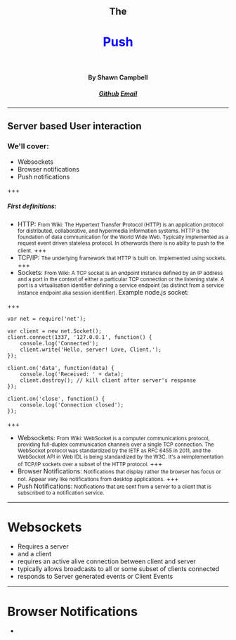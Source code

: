 <style>
.accentWord {
  color: blue;
}
</style>
<center><h2>The</h2><h1 class="accentWord">Push</h1><br /><h4>By Shawn Campbell</h4><h5><a href="https://github.com/jaegerpicker/">Github</a>&nbsp;<a href="mailto:jaegerpicker@gmail.com">Email</a></h5></center>

---

## Server based User interaction

### We'll cover:
* Websockets
* Browser notifications
* Push notifications

+++

##### First definitions:
- HTTP: <!-- .element: class="fragment" --> <small>From Wiki: The Hypertext Transfer Protocol (HTTP) is an application protocol for distributed, collaborative, and hypermedia information systems. HTTP is the foundation of data communication for the World Wide Web. <!-- .element: class="fragment" --> Typically implemented as a request event driven stateless protocol. In otherwords there is no ablity to push to the client.</small>
+++
- TCP/IP: <!-- .element: class="fragment" --> <small>The underlying framework that HTTP is built on. Implemented using sockets.</small>
+++
- Sockets: <!-- .element: class="fragment" --> <small>From Wiki: A TCP socket is an endpoint instance defined by an IP address and a port in the context of either a particular TCP connection or the listening state. A port is a virtualisation identifier defining a service endpoint (as distinct from a service instance endpoint aka session identifier). </small>Example node.js socket:

+++

```
var net = require('net');

var client = new net.Socket();
client.connect(1337, '127.0.0.1', function() {
	console.log('Connected');
	client.write('Hello, server! Love, Client.');
});

client.on('data', function(data) {
	console.log('Received: ' + data);
	client.destroy(); // kill client after server's response
});

client.on('close', function() {
	console.log('Connection closed');
});
```

+++

- Websockets: <!-- .element: class="fragment" --> <small>From Wiki: WebSocket is a computer communications protocol, providing full-duplex communication channels over a single TCP connection. The WebSocket protocol was standardized by the IETF as RFC 6455 in 2011, and the WebSocket API in Web IDL is being standardized by the W3C. <!-- .element: class="fragment" --> It's a reimplementation of TCP/IP sockets over a subset of the HTTP protocol. </small>
+++
- Browser Notifications: <!-- .element: class="fragment" --> <small>Notifications that display rather the browser has focus or not. Appear very like notifications from desktop applications.</small>
+++
- Push Notifications: <!-- .element: class="fragment" --> <small>Notifications that are sent from a server to a client that is subscribed to a notification service.</small>

---

# Websockets
* Requires a server
* and a client
* requires an active alive connection between client and server
* typically allows broadcasts to all or some subset of clients connected
* responds to Server generated events or Client Events

---

# Browser Notifications
* 